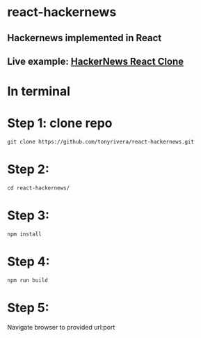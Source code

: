 # react-hackernews
## Hackernews implemented in React
## Live example: [HackerNews React Clone](https://tonyrivera.github.io/hackernews/index.html "Hacker News React Clone")

# In terminal
# Step 1: clone repo
`git clone https://github.com/tonyrivera/react-hackernews.git`

# Step 2:
`cd react-hackernews/`

# Step 3:
`npm install`

# Step 4:
`npm run build`

# Step 5:
Navigate browser to provided url:port
